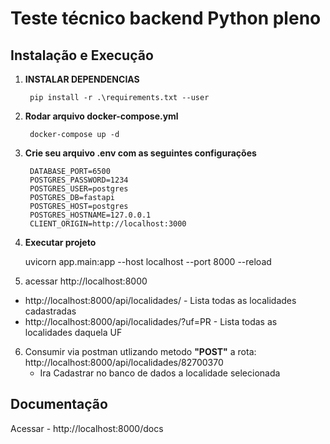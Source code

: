 # Teste técnico backend Python pleno

Instalação e Execução
---
1. **INSTALAR DEPENDENCIAS**

        pip install -r .\requirements.txt --user
2. **Rodar arquivo docker-compose.yml**
       
        docker-compose up -d  
2. **Crie seu arquivo .env com as seguintes configurações**

        DATABASE_PORT=6500
        POSTGRES_PASSWORD=1234
        POSTGRES_USER=postgres
        POSTGRES_DB=fastapi
        POSTGRES_HOST=postgres
        POSTGRES_HOSTNAME=127.0.0.1
        CLIENT_ORIGIN=http://localhost:3000
        
        
3. **Executar projeto**

      uvicorn app.main:app --host localhost --port 8000 --reload    
        
5. acessar http://localhost:8000
  - http://localhost:8000/api/localidades/ - Lista todas as localidades cadastradas
  - http://localhost:8000/api/localidades/?uf=PR - Lista todas as localidades daquela UF
6. Consumir via postman utlizando metodo **"POST"** a rota: http://localhost:8000/api/localidades/82700370
    - Ira Cadastrar no banco de dados a localidade selecionada


Documentação
---

Acessar - http://localhost:8000/docs


